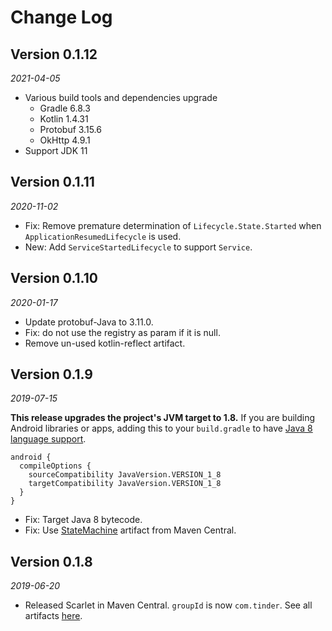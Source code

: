 Change Log
==========

## Version 0.1.12
_2021-04-05_

* Various build tools and dependencies upgrade
    * Gradle 6.8.3
    * Kotlin 1.4.31
    * Protobuf 3.15.6
    * OkHttp 4.9.1
* Support JDK 11

## Version 0.1.11
_2020-11-02_

* Fix: Remove premature determination of `Lifecycle.State.Started` when `ApplicationResumedLifecycle` is used.
* New: Add `ServiceStartedLifecycle` to support `Service`.

## Version 0.1.10
_2020-01-17_

* Update protobuf-Java to 3.11.0.
* Fix: do not use the registry as param if it is null.
* Remove un-used kotlin-reflect artifact.

## Version 0.1.9

_2019-07-15_

**This release upgrades the project's JVM target to 1.8.** If you are building Android libraries or apps, adding this to your `build.gradle` to have [Java 8 language support](https://developer.android.com/studio/write/java8-support).

```Gradle
android {
  compileOptions {
    sourceCompatibility JavaVersion.VERSION_1_8
    targetCompatibility JavaVersion.VERSION_1_8
  }
}
```

* Fix: Target Java 8 bytecode.
* Fix: Use [StateMachine](https://github.com/Tinder/StateMachine) artifact from Maven Central. 

## Version 0.1.8

_2019-06-20_

* Released Scarlet in Maven Central. `groupId` is now `com.tinder`. See all artifacts [here](https://search.maven.org/search?q=g:com.tinder.scarlet). 